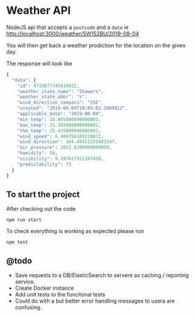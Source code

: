 # Weather API

NodeJS api that accepts a `postcode` and a `date` ie [http://localhost:3000/weather/SW152BU/2019-08-04](http://localhost:3000/weather/SW152BU/2019-08-04)

You will then get back a weather prodiction for the location on the given day.

The response will look like

```javascript
{
  "data": {
    "id": 4719877745016832,
    "weather_state_name": "Showers",
    "weather_state_abbr": "s",
    "wind_direction_compass": "SSE",
    "created": "2019-08-04T18:05:02.180991Z",
    "applicable_date": "2019-08-04",
    "min_temp": 16.005000000000003,
    "max_temp": 25.365000000000002,
    "the_temp": 25.435000000000002,
    "wind_speed": 6.409756109120072,
    "wind_direction": 164.49151255403197,
    "air_pressure": 1012.8299999999999,
    "humidity": 58,
    "visibility": 9.397617911397438,
    "predictability": 73
  }
}
```

## To start the project

After checking out the code

`npm run start`

To check everything is working as expected please run

`npm test`


## @todo

* Save requests to a DB/ElasticSearch to servere as caching / reporting service. 
* Create Docker instance
* Add unit tests to the funcitonal tests
* Could do with a but better error handling messages to usera are confusing.